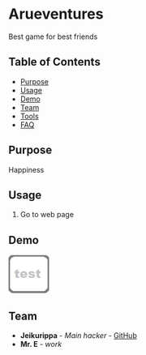 
# Arueventures
Best game for best friends

## Table of Contents 

- [Purpose](#purpose)
- [Usage](#usage)
- [Demo](#demo)
- [Team](#team)
- [Tools](#tools)
- [FAQ](#faq)


## Purpose

Happiness


## Usage

1. Go to web page


## Demo

![](test.jpg)


## Team

* **Jeikurippa** - *Main hacker* - [GitHub](https://github.com/Jeikurippa)
* **Mr. E** - *work* 
